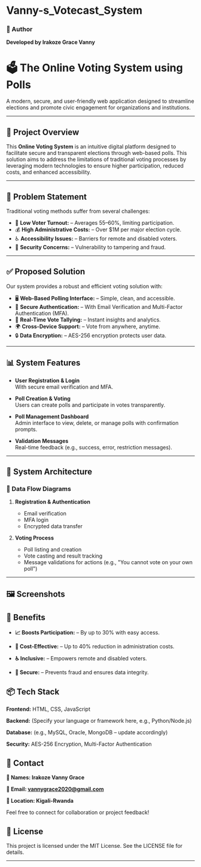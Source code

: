 # Vanny-s_Votecast_System

### 👤 Author

**Developed by Irakoze Grace Vanny**

# 🗳️ The Online Voting System using Polls

A modern, secure, and user-friendly web application designed to streamline elections and promote civic engagement for organizations and institutions.

---

## 📌 Project Overview

This **Online Voting System** is an intuitive digital platform designed to facilitate secure and transparent elections through web-based polls. This solution aims to address the limitations of traditional voting processes by leveraging modern technologies to ensure higher participation, reduced costs, and enhanced accessibility.

---

## 🚩 Problem Statement

Traditional voting methods suffer from several challenges:

- 🔻 **Low Voter Turnout:** – Averages 55–60%, limiting participation.
- 💰 **High Administrative Costs:** – Over $1M per major election cycle.
- ♿ **Accessibility Issues:** – Barriers for remote and disabled voters.
- 🔐 **Security Concerns:** – Vulnerability to tampering and fraud.

---

## ✅ Proposed Solution

Our system provides a robust and efficient voting solution with:

- 🖥️ **Web-Based Polling Interface:** – Simple, clean, and accessible.
- 🔐 **Secure Authentication:** – With Email Verification and Multi-Factor Authentication (MFA).
- 🧮 **Real-Time Vote Tallying:** – Instant insights and analytics.
- 🌍 **Cross-Device Support:** – Vote from anywhere, anytime.
- 🔒 **Data Encryption:** – AES-256 encryption protects user data.

---

## 📊 System Features

- **User Registration & Login**  
  With secure email verification and MFA.

- **Poll Creation & Voting**  
  Users can create polls and participate in votes transparently.

- **Poll Management Dashboard**  
  Admin interface to view, delete, or manage polls with confirmation prompts.

- **Validation Messages**  
  Real-time feedback (e.g., success, error, restriction messages).

---

## 🧭 System Architecture

### 🔄 Data Flow Diagrams

1. **Registration & Authentication**
   - Email verification
   - MFA login
   - Encrypted data transfer

2. **Voting Process**
   - Poll listing and creation
   - Vote casting and result tracking
   - Message validations for actions (e.g., "You cannot vote on your own poll")

---

## 🖼️ Screenshots

## 🎯 Benefits

- **📈 Boosts Participation:** – By up to 30% with easy access.

- **💸 Cost-Effective:** – Up to 40% reduction in administration costs.

- **♿ Inclusive:** – Empowers remote and disabled voters.

- **🔐 Secure:** – Prevents fraud and ensures data integrity.

## 📦 Tech Stack

**Frontend:** HTML, CSS, JavaScript

**Backend:** (Specify your language or framework here, e.g., Python/Node.js)

**Database:** (e.g., MySQL, Oracle, MongoDB – update accordingly)

**Security:** AES-256 Encryption, Multi-Factor Authentication

## 📩 Contact

**👤 Names: Irakoze Vanny Grace**

**📧 Email: vannygrace2020@gmail.com**

**📍 Location: Kigali-Rwanda**

Feel free to connect for collaboration or project feedback!

## 📌 License
This project is licensed under the MIT License. See the LICENSE file for details.

---
